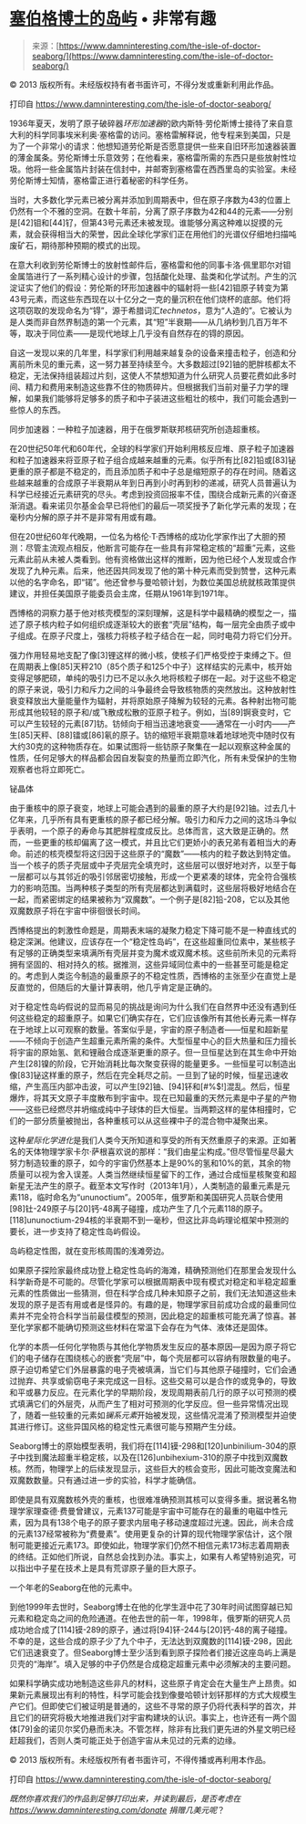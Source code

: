 <!--yml

category: 未分类

date: 2024-05-27 14:50:03

-->

# [塞伯格博士的岛屿](https://www.damninteresting.com/the-isle-of-doctor-seaborg/) • 非常有趣

> 来源：[https://www.damninteresting.com/the-isle-of-doctor-seaborg/](https://www.damninteresting.com/the-isle-of-doctor-seaborg/)

© 2013 版权所有。未经版权持有者书面许可，不得分发或重新利用此作品。

打印自 https://www.damninteresting.com/the-isle-of-doctor-seaborg/

1936年夏天，发明了原子破碎器*环形加速器*的欧内斯特·劳伦斯博士接待了来自意大利的科学同事埃米利奥·塞格雷的访问。塞格雷解释说，他专程来到美国，只是为了一个非常小的请求：他想知道劳伦斯是否愿意提供一些来自旧环形加速器装置的薄金属条。劳伦斯博士乐意效劳；在他看来，塞格雷所需的东西只是些放射性垃圾。他将一些金属箔片封装在信封中，并邮寄到塞格雷在西西里岛的实验室。未经劳伦斯博士知情，塞格雷正进行着秘密的科学任务。

当时，大多数化学元素已被分离并添加到周期表中，但在原子序数为43的位置上仍然有一个不雅的空洞。在数十年前，分离了原子序数为42和44的元素——分别是[42]钼和[44]钌，但第43号元素还未被发现。谁能够分离这种难以捉摸的元素，就会获得相当大的荣誉，因此全球化学家们正在用他们的光谱仪仔细地扫描吨废矿石，期待那种预期的模式的出现。

在意大利收到劳伦斯博士的放射性邮件后，塞格雷和他的同事卡洛·佩里耶尔对钼金属箔进行了一系列精心设计的步骤，包括酸化处理、盐类和化学试剂。产生的沉淀证实了他们的假设：劳伦斯的环形加速器中的辐射将一些[42]钼原子转变为第43号元素，而这些东西现在以十亿分之一克的量沉积在他们烧杯的底部。他们将这项窃取的发现命名为“锝”，源于希腊词汇*technetos*，意为“人造的”。它被认为是人类而非自然界制造的第一个元素，其“短”半衰期——从几纳秒到几百万年不等，取决于同位素——是现代地球上几乎没有自然存在的锝的原因。

自这一发现以来的几年里，科学家们利用越来越复杂的设备来撞击粒子，创造和分离前所未见的重元素，这一努力甚至持续至今。大多数超过[92]铀的肥胖核都太不稳定，无法保持组装超过片刻，这使人不禁想知道为什么研究人员要花费如此多时间、精力和费用来制造这些靠不住的物质碎片。但根据我们当前对量子力学的理解，如果我们能够将足够多的质子和中子装进这些粗壮的核中，我们可能会遇到一些惊人的东西。

同步加速器：一种粒子加速器，用于在俄罗斯联邦核研究所创造超重核。

在20世纪50年代和60年代，全球的科学家们开始利用核反应堆、原子粒子加速器和粒子加速器来将亚原子粒子组合成越来越重的元素。似乎所有比[82]铅或[83]铋更重的原子都是不稳定的，而且添加质子和中子总是缩短原子的存在时间。随着这些越来越重的合成原子半衰期从年到日再到小时再到秒的递减，研究人员普遍认为科学已经接近元素研究的尽头。考虑到投资回报率不佳，围绕合成新元素的兴奋逐渐消退。看来诺贝尔基金会早已将他们的最后一项奖授予了新化学元素的发现；在毫秒内分解的原子并不是非常有用或有趣。

但在20世纪60年代晚期，一位名为格伦·T·西博格的成功化学家作出了大胆的预测：尽管主流观点相反，他断言可能存在一些具有非常稳定核的“超重”元素，这些元素此前从未被人类看到。他有资格做出这样的推断，因为他已经个人发现或合作发现了九种元素。后来，他还因共同发现了他的第十种元素而受到赞誉，这种元素以他的名字命名，即“锘”。他还曾参与曼哈顿计划，为数位美国总统就核政策提供建议，并担任美国原子能委员会主席，任期从1961年到1971年。

西博格的洞察力基于他对核壳模型的深刻理解，这是科学中最精确的模型之一，描述了原子核内粒子如何组织成逐渐较大的嵌套“壳层”结构，每一层完全由质子或中子组成。在原子尺度上，强核力将核子粒子结合在一起，同时电荷力将它们分开。

强力作用轻易地支配了像[3]锂这样的微小核，使核子们严格受控于束缚之下。但在周期表上像[85]天秤210（85个质子和125个中子）这样结实的元素中，核开始变得足够肥硕，单纯的吸引力已不足以永久地将核粒子绑在一起。对于这些不稳定的原子来说，吸引力和斥力之间的斗争最终会导致核物质的突然放出。这种放射性衰变释放出大量能量作为辐射，并将原始原子降解为较轻的元素。各种射出物可能形成其他较轻的原子和/或飞散成松散的亚原子粒子。例如，当[89]锕衰变时，它可以产生较轻的元素[87]钫。钫倾向于相当迅速地衰变——通常在一小时内——产生[85]天秤、[88]镭或[86]氡的原子。钫的缩短半衰期意味着地球地壳中随时仅有大约30克的这种物质存在。如果试图将一些钫原子聚集在一起以观察这种金属的性质，任何足够大的样品都会因自发裂变的热量而立即汽化，所有未受保护的生物观察者也将立即死亡。

铋晶体

由于重核中的原子衰变，地球上可能会遇到的最重的原子大约是[92]铀。过去几十亿年来，几乎所有具有更重核的原子都已经分解。吸引力和斥力之间的这场斗争似乎表明，一个原子的寿命与其肥胖程度成反比。总体而言，这大致是正确的。然而，一些更重的核却偏离了这一模式，并且比它们更娇小的表兄弟有着相当大的寿命。前述的核壳模型将这归因于这些原子的“魔数”——核内的粒子数达到特定值。当一个核子的质子壳层或中子壳层完全填充时，这些层可以很好地对齐，以至于每一层都可以与其邻近的吸引邻居密切接触，形成一个更紧凑的球体，完全符合强核力的影响范围。当两种核子类型的所有壳层都达到满载时，这些层将极好地结合在一起，而紧密绑定的结果被称为“双魔数”。一个例子是[82]铅-208，它以及其他双魔数原子将在宇宙中徘徊很长时间。

西博格提出的刺激性命题是，周期表末端的凝聚力稳定下降可能不是一种直线式的稳定深渊。他建议，应该存在一个“稳定性岛屿”，在这些超重同位素中，某些核子有足够的正确类型来填满所有壳层并变为魔术或双魔术核。这些前所未见的元素将拥有坚固的、相对持久的核。据推测，这些异域同位素中的一些甚至可能是稳定的。考虑到人类迄今制造的最重原子的不稳定性质，西博格的主张至少在直觉上是反直觉的，但随后的大量计算表明，他几乎肯定是正确的。

对于稳定性岛屿假说的显而易见的挑战是询问为什么我们在自然界中还没有遇到任何这些稳定的超重原子。如果它们确实存在，它们应该像所有其他长寿元素一样存在于地球上以可观察的数量。答案似乎是，宇宙的原子制造者——恒星和超新星——不倾向于创造产生超重元素所需的条件。大型恒星中心的巨大热量和压力擅长将宇宙的原始氢、氦和锂融合成逐渐更重的原子。但一旦恒星达到在其生命中开始产生[28]镍的阶段，它开始消耗比每次聚变获得的能量更多。一些恒星可以制造出像[83]铋这样重的原子，然后在完全耗尽之前。一旦到了铋的时候，恒星迅速收缩，产生高压内部冲击波，可以产生[92]铀、[94]钚和[#%$!]混乱。然后，恒星爆炸，将其天文原子丰度散布到宇宙中。现在已知最重的天然元素是中子星的产物——这些已经燃尽并坍缩成纯中子球体的巨大恒星。当两颗这样的星体相撞时，它们的一部分质量被抛出，各种重核可以从这些裸中子的混合物中凝聚出来。

这种*星际化学进化*是我们人类今天所知道和享受的所有天然重原子的来源。正如著名的天体物理学家卡尔·萨根喜欢说的那样：“我们由星尘构成。”但尽管恒星尽最大努力制造较重的原子，如今的宇宙仍然基本上是90%的氢和10%的氦，其余的物质量可以视为舍入误差。人类当然继续恒星留下的工作，通过合成恒星核聚变和超新星无法产生的原子。截至本文写作时（2013年1月），人类制造的最重元素是元素118，临时命名为“ununoctium”。2005年，俄罗斯和美国研究人员联合使用[98]钍-249原子与[20]钙-48离子碰撞，成功产生了几个元素118的原子。[118]ununoctium-294核的半衰期不到一毫秒，但这比非岛屿理论框架中预测的要长，进一步支持了稳定性岛屿假设。

岛屿稳定性图，就在变形核周围的浅滩旁边。

如果原子探险家最终成功登上稳定性岛屿的海滩，精确预测他们在那里会发现什么科学新奇是不可能的。尽管化学家可以根据周期表中现有模式对稳定和半稳定超重元素的性质做出一些猜测，但在科学合成几种未知原子之前，我们无法知道这些未发现的原子是否有用或者是怪异的。有趣的是，物理学家目前成功合成的最重同位素并不完全符合科学当前最佳模型的预测，因此稳定的超重核可能充满了惊喜。甚至化学家都不能确切预测这些材料在常温下会存在为气体、液体还是固体。

化学的本质⁠—任何化学物质与其他化学物质发生反应的基本原因⁠—是因为原子将它们的电子储存在围绕核心的嵌套“壳层”中，每个壳层都可以容纳有限数量的电子。原子迫切希望它们外层暴露的电子壳被填满，当它们与其他原子碰撞时，它们会通过抛弃、共享或偷窃电子来完成这一目标。这些交易可以是合作的或竞争的，导致和平或暴力反应。在元素化学的早期阶段，发现周期表前几行的原子以可预测的模式填满它们的外层壳，从而产生了相对可预测的化学反应。但一些异常情况出现了，随着一些较重的元素如*镧系元素*开始被发现，这些情况混淆了预测模型并迫使其进行修订。这些异国风格的稳定性元素很可能与预期产生分歧。

Seaborg博士的原始模型表明，我们将在[114]镆-298和[120]unbinilium-304的原子中找到魔法超重半稳定核，以及在[126]unbihexium-310的原子中找到双魔数核。然而，物理学上的后续发现显示，这些巨大的核会变形，因此可能改变魔法和双魔数数量。只有通过进一步的实验，科学才能确信。

即使是具有双魔数核外壳的重核，也很难准确预测其核可以变得多重。据说著名物理学家理查德·费曼曾建议，元素137可能是宇宙中可能存在的最重的电磁中性元素，因为具有138个电子的原子要求内层电子移动速度超过光速。因此，尚未合成的元素137经常被称为“费曼素”。使用更复杂的计算的现代物理学家估计，这个限制可能更接近元素173。即使如此，物理学家们仍然不相信元素173标志着周期表的终结。正如他们所说，自然总会找到办法。事实上，如果有人希望特别追究，可以指出中子星在技术上是具有荒谬原子量的巨大原子。

一个年老的Seaborg在他的元素中。

到他1999年去世时，Seaborg博士在他的化学生涯中花了30年时间试图穿越已知元素和稳定岛之间的危险通道。在他去世的前一年，1998年，俄罗斯的研究人员成功地合成了[114]镆-289的原子，通过将[94]钚-244与[20]钙-48的离子碰撞。不幸的是，这些合成的原子少了九个中子，无法达到双魔数的[114]镆-298，因此它们迅速衰变了。但Seaborg博士至少活到看到原子探险者们接近这座岛屿上满是贝壳的“海岸”。填入足够的中子仍然是合成稳定超重元素中必须解决的主要问题。

如果科学确实成功地制造这些非凡的材料，这些原子肯定会在大量生产上昂贵。如果新元素展现出有利的特性，科学可能会找到像曼哈顿计划钚那样的方式大规模生产它们。但即使它们被证明是普通的，这些不寻常的原子仍将代表科学的首次，并且它们的研究将极大地推进我们对宇宙构建块的认识。事实上，也许还有一两个固体[79]金的诺贝尔奖仍悬而未决。不管怎样，除非有比我们更先进的外星文明已经赶超我们，否则人类可能正处于创造宇宙从未见过的元素的边缘。

© 2013 版权所有。未经版权所有者书面许可，不得传播或再利用本作品。

打印自 https://www.damninteresting.com/the-isle-of-doctor-seaborg/

*既然你喜欢我们的作品到足够打印出来，并读到最后，是否考虑在 https://www.damninteresting.com/donate 捐赠几美元呢*？
